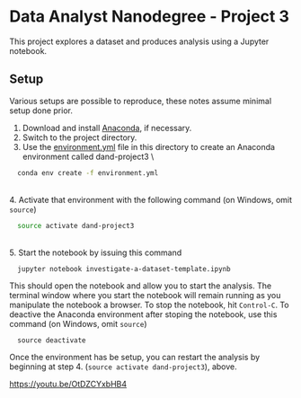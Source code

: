 # Data Analyst Nanodegree - Project 3

This project explores a dataset and produces analysis using a Jupyter notebook.

## Setup

Various setups are possible to reproduce, these notes assume minimal setup done prior.

1. Download and install [Anaconda](https://www.continuum.io/downloads), if necessary.
2. Switch to the project directory.
3. Use the [environment.yml](environment.yml) file in this directory to create an Anaconda environment called dand-project3
\
```bash
  conda env create -f environment.yml
```
\
4. Activate that environment with the following command (on Windows, omit `source`)
```bash
  source activate dand-project3
```
\
5. Start the notebook by issuing this command
```bash
  jupyter notebook investigate-a-dataset-template.ipynb
```

This should open the notebook and allow you to start the analysis.  The terminal window where you start the notebook will remain running as you manipulate the notebook a browser.  To stop the notebook, hit `Control-C`.   To deactive the Anaconda environment after stoping the notebook, use this command (on Windows, omit `source`)
```
  source deactivate
```

Once the environment has be setup, you can restart the analysis by beginning at step 4. (`source activate dand-project3`), above.

https://youtu.be/OtDZCYxbHB4
